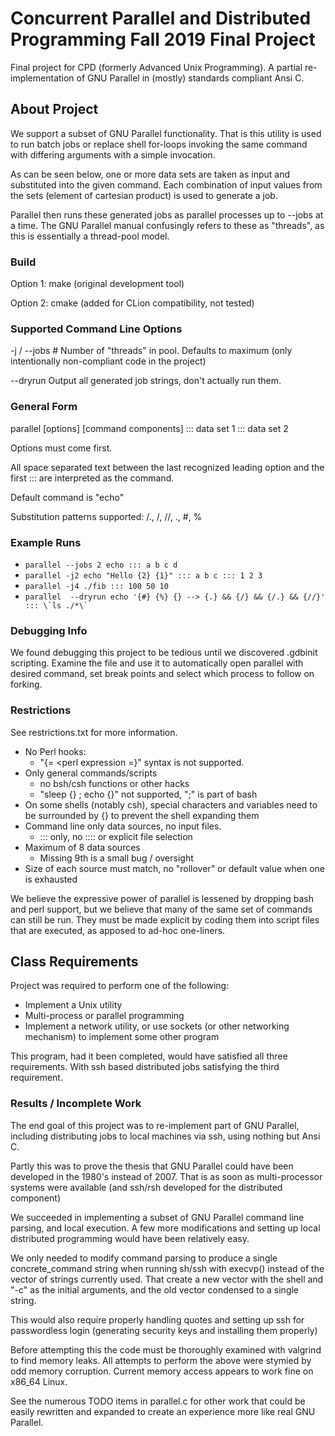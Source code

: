 # Concurrent Parallel and Distributed Programming Fall 2019 Final Project

Final project for CPD (formerly Advanced Unix Programming).  A partial re-implementation of GNU Parallel in (mostly) standards compliant Ansi C.

## About Project

We support a subset of GNU Parallel functionality.  That is this utility is used to run batch jobs or replace shell for-loops invoking the same command with differing arguments with a simple invocation.

As can be seen below, one or more data sets are taken as input and substituted into the given command.   Each combination of input values from the sets (element of cartesian product) is used to generate a job.

Parallel then runs these generated jobs as parallel processes up to --jobs at a time.  The GNU Parallel manual confusingly refers to these as "threads", as this is essentially a thread-pool model.

### Build
Option 1: make (original development tool)

Option 2: cmake (added for CLion compatibility, not tested)

### Supported Command Line Options
-j / --jobs #  Number of "threads" in pool.  Defaults to maximum (only intentionally non-compliant code in the project)

--dryrun  Output all generated job strings, don't actually run them.

### General Form
parallel [options] [command components] ::: data set 1 ::: data set 2

Options must come first.

All space separated text between the last recognized leading option and the first ::: are interpreted as the command.

Default command is "echo"

Substitution patterns supported: /., /, //, ., #, %

### Example Runs

* `parallel --jobs 2 echo ::: a b c d`
* `parallel -j2 echo "Hello {2} {1}" ::: a b c ::: 1 2 3`
* `parallel -j4 ./fib ::: 100 50 10`
* ``parallel  --dryrun echo '{#} {%} {} --> {.} && {/} && {/.} && {//}' ::: \`ls ./*\` ``

### Debugging Info
We found debugging this project to be tedious until we discovered .gdbinit scripting.  Examine the file and use it to automatically open parallel with desired command, set break points and select which process to follow on forking.

### Restrictions
See restrictions.txt for more information.

* No Perl hooks:
    * "{= <perl expression =}" syntax is not supported.
* Only general commands/scripts
    * no bsh/csh functions or other hacks
    * "sleep {} ; echo {}" not supported, ";" is part of bash
* On some shells (notably csh), special characters and variables need to be surrounded by {} to prevent the shell expanding them
* Command line only data sources, no input files.
    * ::: only, no :::: or explicit file selection
* Maximum of 8 data sources
    * Missing 9th is a small bug / oversight
* Size of each source must match, no "rollover" or default value when one is exhausted


We believe the expressive power of parallel is lessened by dropping bash and perl support, but we believe that many of the same set of commands can still be run.  They must be made explicit by coding them into script files that are executed, as apposed to ad-hoc one-liners.

## Class Requirements
Project was required to perform one of the following:
* Implement a Unix utility
* Multi-process or parallel programming
* Implement a network utility, or use sockets (or other networking mechanism) to implement some other program

This program, had it been completed, would have satisfied all three requirements.  With ssh based distributed jobs satisfying the third requirement.

### Results / Incomplete Work
The end goal of this project was to re-implement part of GNU Parallel, including distributing jobs to local machines via ssh, using nothing but Ansi C.

Partly this was to prove the thesis that GNU Parallel could have been developed in the 1980's instead of 2007.  That is as soon as multi-processor systems were available (and ssh/rsh developed for the distributed component)

We succeeded in implementing a subset of GNU Parallel command line parsing, and local execution.  A few more modifications and setting up local distributed programming would have been relatively easy.

We only needed to modify command parsing to produce a single concrete_command string when running sh/ssh with execvp() instead of the vector of strings currently used.  That create a new vector with the shell and "-c" as the initial arguments, and the old vector condensed to a single string.

This would also require properly handling quotes and setting up ssh for passwordless login (generating security keys and installing them properly)

Before attempting this the code must be thoroughly examined with valgrind to find memory leaks.  All attempts to perform the above were stymied by odd memory corruption.  Current memory access appears to work fine on x86_64 Linux.

See the numerous TODO items in parallel.c for other work that could be easily rewritten and expanded to create an experience more like real GNU Parallel.